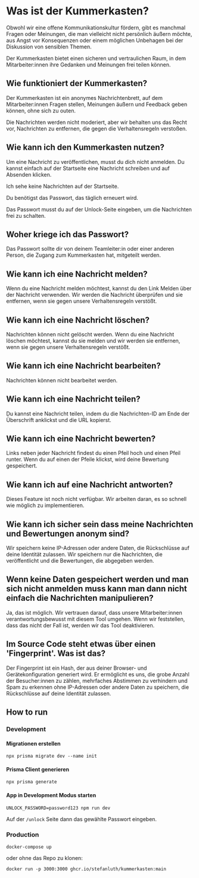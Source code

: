 # Was ist der Kummerkasten?

Obwohl wir eine offene Kommunikationskultur fördern,
gibt es manchmal Fragen oder Meinungen,
die man vielleicht nicht persönlich äußern möchte,
aus Angst vor Konsequenzen oder einem möglichen Unbehagen bei der Diskussion von sensiblen Themen.

Der Kummerkasten bietet einen sicheren und vertraulichen Raum,
in dem Mitarbeiter:innen ihre Gedanken und Meinungen frei teilen können.

## Wie funktioniert der Kummerkasten?

Der Kummerkasten ist ein anonymes Nachrichtenbrett,
auf dem Mitarbeiter:innen Fragen stellen,
Meinungen äußern und Feedback geben können,
ohne sich zu outen.

Die Nachrichten werden nicht moderiert,
aber wir behalten uns das Recht vor,
Nachrichten zu entfernen,
die gegen die Verhaltensregeln verstoßen.

## Wie kann ich den Kummerkasten nutzen?

Um eine Nachricht zu veröffentlichen,
musst du dich nicht anmelden. Du kannst einfach auf der Startseite eine Nachricht schreiben und auf Absenden klicken.

Ich sehe keine Nachrichten auf der Startseite.

Du benötigst das Passwort, das täglich erneuert wird.

Das Passwort musst du auf der Unlock-Seite eingeben,
um die Nachrichten frei zu schalten.

## Woher kriege ich das Passwort?

Das Passwort sollte dir von deinem Teamleiter:in oder einer anderen Person,
die Zugang zum Kummerkasten hat, mitgeteilt werden.

## Wie kann ich eine Nachricht melden?

Wenn du eine Nachricht melden möchtest, kannst du den Link Melden über der Nachricht verwenden.
Wir werden die Nachricht überprüfen und sie entfernen, wenn sie gegen unsere Verhaltensregeln verstößt.

## Wie kann ich eine Nachricht löschen?

Nachrichten können nicht gelöscht werden. Wenn du eine Nachricht löschen möchtest,
kannst du sie melden und wir werden sie entfernen,
wenn sie gegen unsere Verhaltensregeln verstößt.

## Wie kann ich eine Nachricht bearbeiten?

Nachrichten können nicht bearbeitet werden.

## Wie kann ich eine Nachricht teilen?

Du kannst eine Nachricht teilen,
indem du die Nachrichten-ID am Ende der Überschrift anklickst und die URL kopierst.

## Wie kann ich eine Nachricht bewerten?

Links neben jeder Nachricht findest du einen Pfeil hoch und einen Pfeil runter. Wenn du auf einen der Pfeile klickst,
wird deine Bewertung gespeichert.

## Wie kann ich auf eine Nachricht antworten?

Dieses Feature ist noch nicht verfügbar. Wir arbeiten daran,
es so schnell wie möglich zu implementieren.

## Wie kann ich sicher sein dass meine Nachrichten und Bewertungen anonym sind?

Wir speichern keine IP-Adressen oder andere Daten,
die Rückschlüsse auf deine Identität zulassen. Wir speichern nur die Nachrichten,
die veröffentlicht und die Bewertungen,
die abgegeben werden.

## Wenn keine Daten gespeichert werden und man sich nicht anmelden muss kann man dann nicht einfach die Nachrichten manipulieren?

Ja, das ist möglich.
Wir vertrauen darauf, dass unsere Mitarbeiter:innen verantwortungsbewusst mit diesem Tool umgehen.
Wenn wir feststellen, dass das nicht der Fall ist, werden wir das Tool deaktivieren.

## Im Source Code steht etwas über einen 'Fingerprint'. Was ist das?

Der Fingerprint ist ein Hash, der aus deiner Browser- und Gerätekonfiguration generiert wird.
Er ermöglicht es uns, die grobe Anzahl der Besucher:innen zu zählen,
mehrfaches Abstimmen zu verhindern und Spam zu erkennen ohne IP-Adressen oder andere Daten zu speichern,
die Rückschlüsse auf deine Identität zulassen.

## How to run

### Development

#### Migrationen erstellen

```shell
npx prisma migrate dev --name init
```

#### Prisma Client generieren

```shell
npx prisma generate
```

#### App in Development Modus starten

```shell
UNLOCK_PASSWORD=password123 npm run dev
```

Auf der `/unlock` Seite dann das gewählte Passwort eingeben.

### Production

```shell
docker-compose up
```

oder ohne das Repo zu klonen:

```shell
docker run -p 3000:3000 ghcr.io/stefanluth/kummerkasten:main
```
